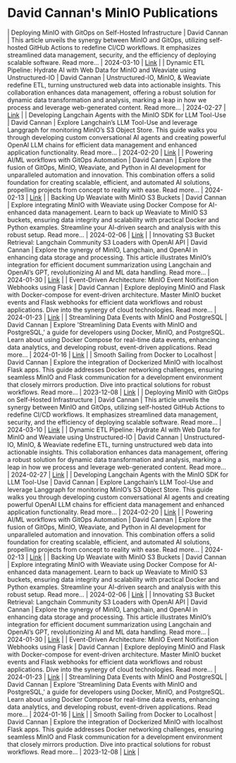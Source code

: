 # David Cannan's MinIO Publications
| Deploying MinIO with GitOps on Self-Hosted Infrastructure | David Cannan | This article unveils the synergy between MinIO and GitOps, utilizing self-hosted GitHub Actions to redefine CI/CD workflows. It emphasizes streamlined data management, security, and the efficiency of deploying scalable software.
Read more... | 2024-03-10 | [Link](https://blog.min.io/minio-self-hosted-gitops/) |
| Dynamic ETL Pipeline: Hydrate AI with Web Data for MinIO and Weaviate using Unstructured-IO | David Cannan | Unstructured-IO, MinIO, & Weaviate redefine ETL, turning unstructured web data into actionable insights. This collaboration enhances data management, offering a robust solution for dynamic data transformation and analysis, marking a leap in how we process and leverage web-generated content.
Read more... | 2024-02-27 | [Link](https://blog.min.io/minio-weaviate-unstructured-io/) |
| Developing Langchain Agents with the MinIO SDK for LLM Tool-Use | David Cannan | Explore Langchain’s LLM Tool-Use and leverage Langgraph for monitoring MinIO’s S3 Object Store. This guide walks you through developing custom conversational AI agents and creating powerful OpenAI LLM chains for efficient data management and enhanced application functionality.
Read more... | 2024-02-20 | [Link](https://blog.min.io/minio-langchain-tool/) |
| Powering AI/ML workflows with GitOps Automation | David Cannan | Explore the fusion of GitOps, MinIO, Weaviate, and Python in AI development for unparalleled automation and innovation. This combination offers a solid foundation for creating scalable, efficient, and automated AI solutions, propelling projects from concept to reality with ease.
Read more... | 2024-02-13 | [Link](https://blog.min.io/minio-weaviate-python-gitops/) |
| Backing Up Weaviate with MinIO S3 Buckets | David Cannan | Explore integrating MinIO with Weaviate using Docker Compose for AI-enhanced data management. Learn to back up Weaviate to MinIO S3 buckets, ensuring data integrity and scalability with practical Docker and Python examples. Streamline your AI-driven search and analysis with this robust setup.
Read more... | 2024-02-06 | [Link](https://blog.min.io/minio-weaviate-integration/) |
| Innovating S3 Bucket Retrieval: Langchain Community S3 Loaders with OpenAI API | David Cannan | Explore the synergy of MinIO, Langchain, and OpenAI in enhancing data storage and processing. This article illustrates MinIO’s integration for efficient document summarization using Langchain and OpenAI’s GPT, revolutionizing AI and ML data handling.
Read more... | 2024-01-30 | [Link](https://blog.min.io/langchain-openai-s3-loader/) |
| Event-Driven Architecture: MinIO Event Notification Webhooks using Flask | David Cannan | Explore deploying MinIO and Flask with Docker-compose for event-driven architecture. Master MinIO bucket events and Flask webhooks for efficient data workflows and robust applications. Dive into the synergy of cloud technologies.
Read more... | 2024-01-23 | [Link](https://blog.min.io/minio-webhook-event-notifications/) |
| Streamlining Data Events with MinIO and PostgreSQL | David Cannan | Explore 'Streamlining Data Events with MinIO and PostgreSQL,' a guide for developers using Docker, MinIO, and PostgreSQL. Learn about using Docker Compose for real-time data events, enhancing data analytics, and developing robust, event-driven applications.
Read more... | 2024-01-16 | [Link](https://blog.min.io/minio-postgres-event-notifications/) |
| Smooth Sailing from Docker to Localhost | David Cannan | Explore the integration of Dockerized MinIO with localhost Flask apps. This guide addresses Docker networking challenges, ensuring seamless MinIO and Flask communication for a development environment that closely mirrors production. Dive into practical solutions for robust workflows.
Read more... | 2023-12-08 | [Link](https://blog.min.io/from-docker-to-localhost/) |
| Deploying MinIO with GitOps on Self-Hosted Infrastructure | David Cannan | This article unveils the synergy between MinIO and GitOps, utilizing self-hosted GitHub Actions to redefine CI/CD workflows. It emphasizes streamlined data management, security, and the efficiency of deploying scalable software.
Read more... | 2024-03-10 | [Link](https://blog.min.io/minio-self-hosted-gitops/) |
| Dynamic ETL Pipeline: Hydrate AI with Web Data for MinIO and Weaviate using Unstructured-IO | David Cannan | Unstructured-IO, MinIO, & Weaviate redefine ETL, turning unstructured web data into actionable insights. This collaboration enhances data management, offering a robust solution for dynamic data transformation and analysis, marking a leap in how we process and leverage web-generated content.
Read more... | 2024-02-27 | [Link](https://blog.min.io/minio-weaviate-unstructured-io/) |
| Developing Langchain Agents with the MinIO SDK for LLM Tool-Use | David Cannan | Explore Langchain’s LLM Tool-Use and leverage Langgraph for monitoring MinIO’s S3 Object Store. This guide walks you through developing custom conversational AI agents and creating powerful OpenAI LLM chains for efficient data management and enhanced application functionality.
Read more... | 2024-02-20 | [Link](https://blog.min.io/minio-langchain-tool/) |
| Powering AI/ML workflows with GitOps Automation | David Cannan | Explore the fusion of GitOps, MinIO, Weaviate, and Python in AI development for unparalleled automation and innovation. This combination offers a solid foundation for creating scalable, efficient, and automated AI solutions, propelling projects from concept to reality with ease.
Read more... | 2024-02-13 | [Link](https://blog.min.io/minio-weaviate-python-gitops/) |
| Backing Up Weaviate with MinIO S3 Buckets | David Cannan | Explore integrating MinIO with Weaviate using Docker Compose for AI-enhanced data management. Learn to back up Weaviate to MinIO S3 buckets, ensuring data integrity and scalability with practical Docker and Python examples. Streamline your AI-driven search and analysis with this robust setup.
Read more... | 2024-02-06 | [Link](https://blog.min.io/minio-weaviate-integration/) |
| Innovating S3 Bucket Retrieval: Langchain Community S3 Loaders with OpenAI API | David Cannan | Explore the synergy of MinIO, Langchain, and OpenAI in enhancing data storage and processing. This article illustrates MinIO’s integration for efficient document summarization using Langchain and OpenAI’s GPT, revolutionizing AI and ML data handling.
Read more... | 2024-01-30 | [Link](https://blog.min.io/langchain-openai-s3-loader/) |
| Event-Driven Architecture: MinIO Event Notification Webhooks using Flask | David Cannan | Explore deploying MinIO and Flask with Docker-compose for event-driven architecture. Master MinIO bucket events and Flask webhooks for efficient data workflows and robust applications. Dive into the synergy of cloud technologies.
Read more... | 2024-01-23 | [Link](https://blog.min.io/minio-webhook-event-notifications/) |
| Streamlining Data Events with MinIO and PostgreSQL | David Cannan | Explore 'Streamlining Data Events with MinIO and PostgreSQL,' a guide for developers using Docker, MinIO, and PostgreSQL. Learn about using Docker Compose for real-time data events, enhancing data analytics, and developing robust, event-driven applications.
Read more... | 2024-01-16 | [Link](https://blog.min.io/minio-postgres-event-notifications/) |
| Smooth Sailing from Docker to Localhost | David Cannan | Explore the integration of Dockerized MinIO with localhost Flask apps. This guide addresses Docker networking challenges, ensuring seamless MinIO and Flask communication for a development environment that closely mirrors production. Dive into practical solutions for robust workflows.
Read more... | 2023-12-08 | [Link](https://blog.min.io/from-docker-to-localhost/) |
